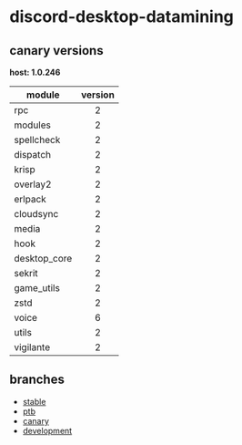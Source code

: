 # discord-desktop-datamining

## canary versions

**host: 1.0.246**

| module | version |
| ------ | :-----: |
| rpc | 2 |
| modules | 2 |
| spellcheck | 2 |
| dispatch | 2 |
| krisp | 2 |
| overlay2 | 2 |
| erlpack | 2 |
| cloudsync | 2 |
| media | 2 |
| hook | 2 |
| desktop_core | 2 |
| sekrit | 2 |
| game_utils | 2 |
| zstd | 2 |
| voice | 6 |
| utils | 2 |
| vigilante | 2 |

## branches

- [stable](https://github.com/OpenAsar/discord-desktop-datamining/tree/stable)
- [ptb](https://github.com/OpenAsar/discord-desktop-datamining/tree/ptb)
- [canary](https://github.com/OpenAsar/discord-desktop-datamining/tree/canary)
- [development](https://github.com/OpenAsar/discord-desktop-datamining/tree/development)